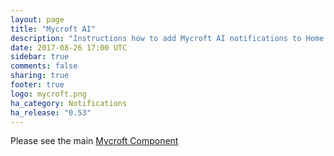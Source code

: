 ```yaml
---
layout: page
title: "Mycroft AI"
description: "Instructions how to add Mycroft AI notifications to Home Assistant."
date: 2017-08-26 17:00 UTC
sidebar: true
comments: false
sharing: true
footer: true
logo: mycroft.png
ha_category: Notifications
ha_release: "0.53"
---
```


Please see the main [Mycroft Component](/components/mycroft)

